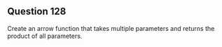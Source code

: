 ## Question 128
Create an arrow function that takes multiple parameters and returns the product of all parameters.